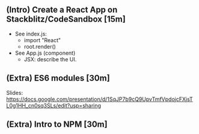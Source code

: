 


## (Intro) Create a React App on Stackblitz/CodeSandbox [15m]

- See index.js:
  - import "React"
  - root.render()
- See App.js (component)
  - JSX: describe the UI.



## (Extra) ES6 modules [30m]

Slides: https://docs.google.com/presentation/d/1SqJP7b9cQ9UpvTmfVpdojcFXjsTL0g1HH_cn0sq3SLs/edit?usp=sharing



## (Extra) Intro to NPM [30m]

  <!--
  @todo: 

  Quick unit about NPM [30m.]
  - intro to npm
  - creating an npm repo
  - installing a package (ex. cowsay)
  - package.json 

  Note: it can be linked to the concepts of ES6 modules
  ex.:
  - students for an initial repo with 2 files
  - explain ES6 modules
  - explain NPM & install one dependency

  -->

  